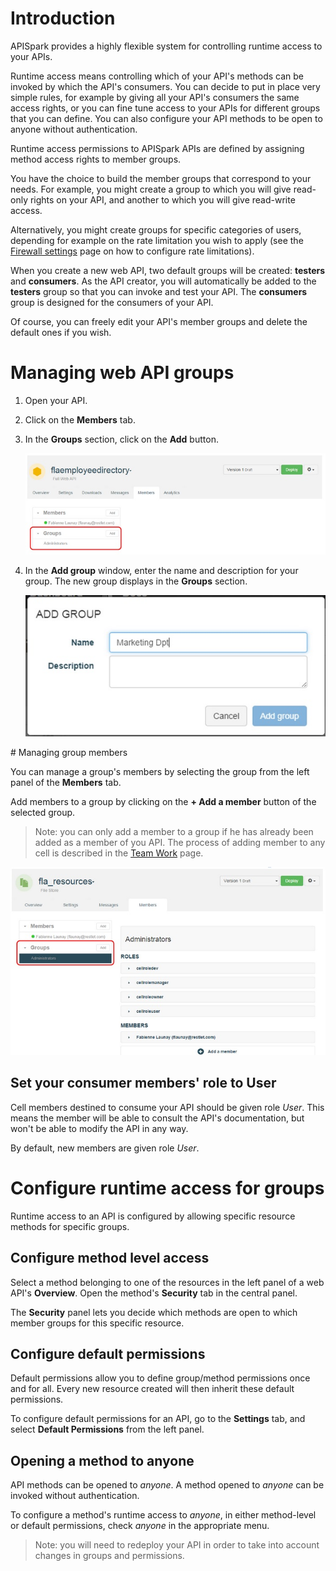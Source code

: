 
# Introduction

APISpark provides a highly flexible system for controlling runtime access to your APIs.

Runtime access means controlling which of your API's methods can be invoked by which the API's consumers. You can decide to put in place very simple rules, for example by giving all your API's consumers the same access rights, or you can fine tune access to your APIs for different groups that you can define. You can also configure your API methods to be open to anyone without authentication.

Runtime access permissions to APISpark APIs are defined by assigning method access rights to member groups.

You have the choice to build the member groups that correspond to your needs. For example, you might create a group to which you will give read-only rights on your API, and another to which you will give read-write access.

Alternatively, you might create groups for specific categories of users, depending for example on the rate limitation you wish to apply (see the [Firewall settings](apispark/guide/secure/firewall-settings "Firewall settings") page on how to configure rate limitations).

When you create a new web API, two default groups will be created: **testers** and **consumers**. As the API creator, you will automatically be added to the **testers** group so that you can invoke and test your API. The **consumers** group is designed for the consumers of your API.

Of course, you can freely edit your API's member groups and delete the default ones if you wish.

# Managing web API groups

1. Open your API.
2. Click on the **Members** tab.
3. In the **Groups** section, click on the **Add** button.

	![Groups section](images/01.jpg "Groups section")

4. In the **Add group** window, enter the name and description for your group. The new group displays in the **Groups** section.

	![Add group](images/02.jpg "Add group")

# Managing group members

You can manage a group's members by selecting the group from the left panel of the **Members** tab.

Add members to a group by clicking on the **+ Add a member** button of the selected group.

> Note: you can only add a member to a group if he has already been added as a member of you API. The process of adding member to any cell is described in the [Team Work](apispark/guide/explore/team-work "Team Work") page.

![Groups section](images/04.jpg "Groups section")

## Set your consumer members' role to User

Cell members destined to consume your API should be given role *User*. This means the member will be able to consult the API's documentation, but won't be able to modify the API in any way.

By default, new members are given role *User*.

# Configure runtime access for groups

Runtime access to an API is configured by allowing specific resource methods for specific groups.

## Configure method level access

Select a method belonging to one of the resources in the left panel of a web API's **Overview**. Open the method's **Security** tab in the central panel.

The **Security** panel lets you decide which methods are open to which member groups for this specific resource.

## Configure default permissions

Default permissions allow you to define group/method permissions once and for all. Every new resource created will then inherit these default permissions.

To configure default permissions for an API, go to the **Settings** tab, and select **Default Permissions** from the left panel.

## Opening a method to anyone

API methods can be opened to *anyone*. A method opened to *anyone* can be invoked without authentication.

To configure a method's runtime access to *anyone*, in either method-level or default permissions, check *anyone* in the appropriate menu.

> Note: you will need to redeploy your API in order to take into account changes in groups and permissions.
